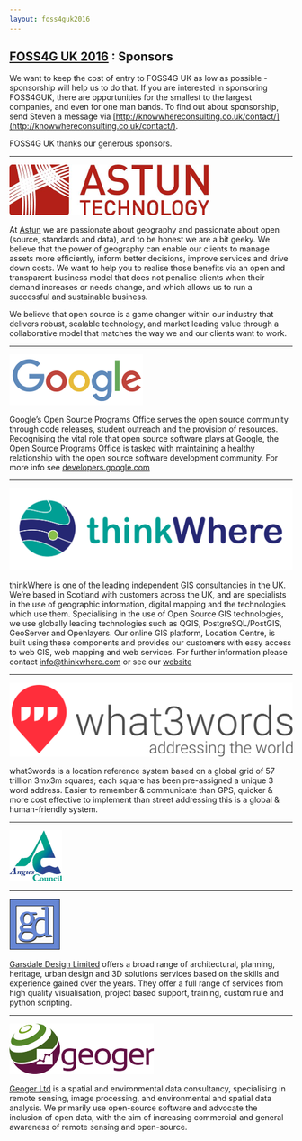 ```yaml
---
layout: foss4guk2016
---
```

## [FOSS4G UK 2016](/foss4guk2016/) : Sponsors

We want to keep the cost of entry to FOSS4G UK as low as possible - sponsorship will help us to do that. If you are interested in sponsoring FOSS4GUK, there are opportunities for the smallest to the largest companies, and even for one man bands. To find out about sponsorship, send Steven a message via [http://knowwhereconsulting.co.uk/contact/](http://knowwhereconsulting.co.uk/contact/).

FOSS4G UK thanks our generous sponsors.

---
<a name="astun"></a>
[![alt text](images/astun_lge.png "Astun")](http://www.astuntechnology.com) 

At [Astun](http://www.astuntechnology.com) we are passionate about geography and passionate about open (source, standards and data), and to be honest we are a bit geeky. We believe that the power of geography can enable our clients to manage assets more efficiently, inform better decisions, improve services and drive down costs. We want to help you to realise those benefits via an open and transparent business model that does not penalise clients when their demand increases or needs change, and which allows us to run a successful and sustainable business.

We believe that open source is a game changer within our industry that delivers robust, scalable technology, and market leading value through a collaborative model that matches the way we and our clients want to work.

---

<a name="google"></a>
[![alt text](images/google_small.png "Google")](http://www.google.com)

Google’s Open Source Programs Office serves the open source community through code releases, student outreach and the provision of resources. Recognising the vital role that open source software plays at Google, the Open Source Programs Office is tasked with maintaining a healthy relationship with the open source software development community. For more info see [developers.google.com](https://developers.google.com/open-source/)

---

<a name="thinkWhere"></a>
[![alt text](images/thinkWhere_logo.png "thinkWhere")](http://www.thinkwhere.com)

thinkWhere is one of the leading independent GIS consultancies in the UK. We’re based in Scotland with customers across the UK, and are specialists in the use of geographic information, digital mapping and the technologies which use them. Specialising in the use of Open Source GIS technologies, we use globally leading technologies such as QGIS, PostgreSQL/PostGIS, GeoServer and Openlayers. Our online GIS platform, Location Centre, is built using these components and provides our customers with easy access to web GIS, web mapping and web services. For further information please contact info@thinkwhere.com or see our [website](www.thinkwhere.com)

---

<a name="what3words"></a>
[![alt text](images/what3words_logo.png "what3words")](http://www.what3words.com)

what3words is a location reference system based on a global grid of 57 trillion 3mx3m squares; each square has been pre-assigned a unique 3 word address.
Easier to remember & communicate than GPS, quicker & more cost effective to implement than street addressing this is a global & human-friendly system.

---
<a name="anguscouncil"></a>
[![alt text](images/angus_council_logo.png "Angus Council")](http://www.angus.gov.uk/)

---

<a name="garsdaledesign"></a>
[![alt text](images/garsdale_small.jpg "Garsdale Design")](http://www.garsdaledesign.co.uk)

[Garsdale Design Limited](http://www.garsdaledesign.co.uk/) offers a broad range of architectural, planning, heritage, urban design and 3D solutions services based on the skills and experience gained over the years.
They offer a full range of services from high quality visualisation, project based support, training, custom rule and python scripting. 

---

<a name="Geoger"></a>
[![alt text](images/geoger_web.png "Geoger")](https://geoger.co.uk/)

[Geoger Ltd](https://geoger.co.uk/) is a spatial and environmental data consultancy, specialising in remote sensing, image processing, and environmental and spatial data analysis. We primarily use open-source software and advocate the inclusion of open data, with the aim of increasing commercial and general awareness of remote sensing and open-source.


